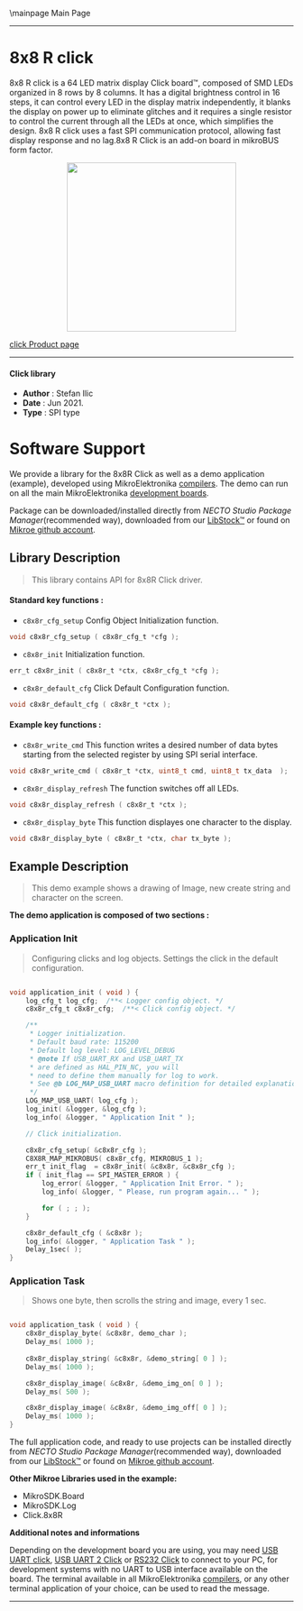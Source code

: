 \mainpage Main Page

---
# 8x8 R click

8x8 R click is a 64 LED matrix display Click board™, composed of SMD LEDs organized in 8 rows by 8 columns. It has a digital brightness control in 16 steps, it can control every LED in the display matrix independently, it blanks the display on power up to eliminate glitches and it requires a single resistor to control the current through all the LEDs at once, which simplifies the design. 8x8 R click uses a fast SPI communication protocol, allowing fast display response and no lag.8x8 R Click is an add-on board in mikroBUS form factor.

<p align="center">
  <img src="https://download.mikroe.com/images/click_for_ide/8x8r_click.png" height=300px>
</p>

[click Product page](https://www.mikroe.com/8x8-r-click)

---


#### Click library

- **Author**        : Stefan Ilic
- **Date**          : Jun 2021.
- **Type**          : SPI type


# Software Support

We provide a library for the 8x8R Click
as well as a demo application (example), developed using MikroElektronika
[compilers](https://www.mikroe.com/necto-studio).
The demo can run on all the main MikroElektronika [development boards](https://www.mikroe.com/development-boards).

Package can be downloaded/installed directly from *NECTO Studio Package Manager*(recommended way), downloaded from our [LibStock&trade;](https://libstock.mikroe.com) or found on [Mikroe github account](https://github.com/MikroElektronika/mikrosdk_click_v2/tree/master/clicks).

## Library Description

> This library contains API for 8x8R Click driver.

#### Standard key functions :

- `c8x8r_cfg_setup` Config Object Initialization function.
```c
void c8x8r_cfg_setup ( c8x8r_cfg_t *cfg );
```

- `c8x8r_init` Initialization function.
```c
err_t c8x8r_init ( c8x8r_t *ctx, c8x8r_cfg_t *cfg );
```

- `c8x8r_default_cfg` Click Default Configuration function.
```c
void c8x8r_default_cfg ( c8x8r_t *ctx );
```

#### Example key functions :

- `c8x8r_write_cmd` This function writes a desired number of data bytes starting from the selected register by using SPI serial interface.
```c
void c8x8r_write_cmd ( c8x8r_t *ctx, uint8_t cmd, uint8_t tx_data  );
```

- `c8x8r_display_refresh` The function switches off all LEDs.
```c
void c8x8r_display_refresh ( c8x8r_t *ctx );
```

- `c8x8r_display_byte` This function displayes one character to the display.
```c
void c8x8r_display_byte ( c8x8r_t *ctx, char tx_byte );
```

## Example Description

> This demo example shows a drawing of Image, new create string and character on the screen.

**The demo application is composed of two sections :**

### Application Init

> Configuring clicks and log objects. Settings the click in the default configuration.

```c

void application_init ( void ) {
    log_cfg_t log_cfg;  /**< Logger config object. */
    c8x8r_cfg_t c8x8r_cfg;  /**< Click config object. */

    /** 
     * Logger initialization.
     * Default baud rate: 115200
     * Default log level: LOG_LEVEL_DEBUG
     * @note If USB_UART_RX and USB_UART_TX 
     * are defined as HAL_PIN_NC, you will 
     * need to define them manually for log to work. 
     * See @b LOG_MAP_USB_UART macro definition for detailed explanation.
     */
    LOG_MAP_USB_UART( log_cfg );
    log_init( &logger, &log_cfg );
    log_info( &logger, " Application Init " );

    // Click initialization.

    c8x8r_cfg_setup( &c8x8r_cfg );
    C8X8R_MAP_MIKROBUS( c8x8r_cfg, MIKROBUS_1 );
    err_t init_flag  = c8x8r_init( &c8x8r, &c8x8r_cfg );
    if ( init_flag == SPI_MASTER_ERROR ) {
        log_error( &logger, " Application Init Error. " );
        log_info( &logger, " Please, run program again... " );

        for ( ; ; );
    }

    c8x8r_default_cfg ( &c8x8r );
    log_info( &logger, " Application Task " );
    Delay_1sec( );
}

```

### Application Task

> Shows one byte, then scrolls the string and image, every 1 sec.

```c

void application_task ( void ) {
    c8x8r_display_byte( &c8x8r, demo_char );
    Delay_ms( 1000 );
    
    c8x8r_display_string( &c8x8r, &demo_string[ 0 ] );
    Delay_ms( 1000 );

    c8x8r_display_image( &c8x8r, &demo_img_on[ 0 ] );
    Delay_ms( 500 );

    c8x8r_display_image( &c8x8r, &demo_img_off[ 0 ] );
    Delay_ms( 1000 );
}

```


The full application code, and ready to use projects can be installed directly from *NECTO Studio Package Manager*(recommended way), downloaded from our [LibStock&trade;](https://libstock.mikroe.com) or found on [Mikroe github account](https://github.com/MikroElektronika/mikrosdk_click_v2/tree/master/clicks).

**Other Mikroe Libraries used in the example:**

- MikroSDK.Board
- MikroSDK.Log
- Click.8x8R

**Additional notes and informations**

Depending on the development board you are using, you may need
[USB UART click](http://shop.mikroe.com/usb-uart-click),
[USB UART 2 Click](http://shop.mikroe.com/usb-uart-2-click) or
[RS232 Click](http://shop.mikroe.com/rs232-click) to connect to your PC, for
development systems with no UART to USB interface available on the board. The
terminal available in all MikroElektronika
[compilers](http://shop.mikroe.com/compilers), or any other terminal application
of your choice, can be used to read the message.

---
